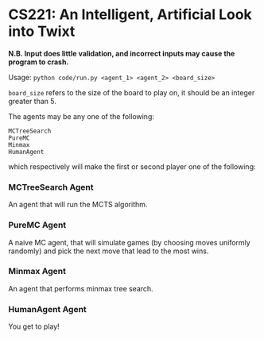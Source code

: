 # CS221: An Intelligent, Artificial Look into Twixt

**N.B. Input does little validation, and incorrect inputs may cause the program to crash.**

Usage:
``` python code/run.py <agent_1> <agent_2> <board_size> ```

```board_size``` refers to the size of the board to play on, it should be an integer greater than 5.

The agents may be any one of the following:
```
MCTreeSearch
PureMC
Minmax
HumanAgent
```

which respectively will make the first or second player one of the following:

### MCTreeSearch Agent

An agent that will run the MCTS algorithm.

### PureMC Agent

A naive MC agent, that will simulate games (by choosing moves uniformly randomly) and pick the next move that lead to the most wins.

### Minmax Agent

An agent that performs minmax tree search.

### HumanAgent Agent

You get to play!

